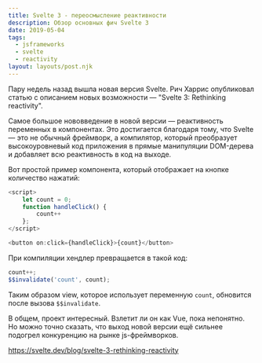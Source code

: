 ```yaml
---
title: Svelte 3 - переосмысление реактивности
description: Обзор основных фич Svelte 3
date: 2019-05-04
tags:
  - jsframeworks
  - svelte
  - reactivity
layout: layouts/post.njk
---
```

Пару недель назад вышла новая версия Svelte. Рич Харрис опубликовал статью с описанием новых возможности — "Svelte 3: Rethinking reactivity".

Самое большое нововведение в новой версии — реактивность переменных в компонентах. Это достигается благодаря тому, что Svelte — это не обычный фреймворк, а компилятор, который преобразует высокоуровневый код приложения в прямые манипуляции DOM-дерева и добавляет всю реактивность в код на выходе.

Вот простой пример компонента, который отображает на кнопке количество нажатий:

```js
<script>
	let count = 0;
	function handleClick() {
		count++
	};
</script>

<button on:click={handleClick}>{count}</button>
```

При компиляции хендлер превращается в такой код:

```js
count++;
$$invalidate('count', count);
```

Таким образом view, которое использует переменную `count`, обновится после вызова `$$invalidate`.

В общем, проект интересный. Взлетит ли он как Vue, пока непонятно. Но можно точно сказать, что выход новой версии ещё сильнее подогрел конкуренцию на рынке js-фреймворков.

https://svelte.dev/blog/svelte-3-rethinking-reactivity
